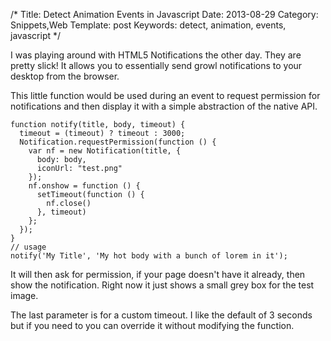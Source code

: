 /*
Title: Detect Animation Events in Javascript
Date: 2013-08-29
Category: Snippets,Web
Template: post
Keywords: detect, animation, events, javascript
*/

I was playing around with HTML5 Notifications the other day. They are pretty slick! It allows you to essentially send growl notifications to your desktop from the browser.

This little function would be used during an event to request permission for notifications and then display it with a simple abstraction of the native API.

    function notify(title, body, timeout) {
      timeout = (timeout) ? timeout : 3000;
      Notification.requestPermission(function () {
        var nf = new Notification(title, {
          body: body,
          iconUrl: "test.png"
        });
        nf.onshow = function () {
          setTimeout(function () {
            nf.close()
          }, timeout)
        };
      });
    }
    // usage
    notify('My Title', 'My hot body with a bunch of lorem in it');

It will then ask for permission, if your page doesn't have it already, then show the notification. Right now it just shows a small grey box for the test image.

The last parameter is for a custom timeout. I like the default of 3 seconds but if you need to you can override it without modifying the function.